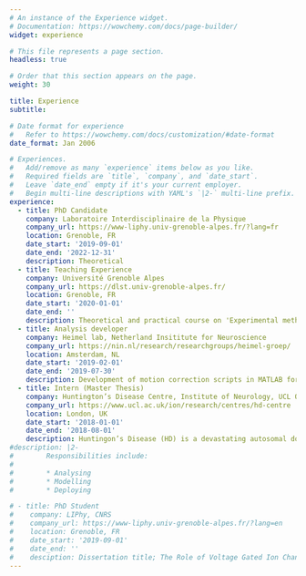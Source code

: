 ```yaml
---
# An instance of the Experience widget.
# Documentation: https://wowchemy.com/docs/page-builder/
widget: experience

# This file represents a page section.
headless: true

# Order that this section appears on the page.
weight: 30

title: Experience
subtitle:

# Date format for experience
#   Refer to https://wowchemy.com/docs/customization/#date-format
date_format: Jan 2006

# Experiences.
#   Add/remove as many `experience` items below as you like.
#   Required fields are `title`, `company`, and `date_start`.
#   Leave `date_end` empty if it's your current employer.
#   Begin multi-line descriptions with YAML's `|2-` multi-line prefix.
experience:
  - title: PhD Candidate
    company: Laboratoire Interdisciplinaire de la Physique
    company_url: https://www-liphy.univ-grenoble-alpes.fr/?lang=fr
    location: Grenoble, FR
    date_start: '2019-09-01'
    date_end: '2022-12-31'
    description: Theoretical 
  - title: Teaching Experience
    company: Université Grenoble Alpes
    company_url: https://dlst.univ-grenoble-alpes.fr/
    location: Grenoble, FR
    date_start: '2020-01-01'
    date_end: ''
    description: Theoretical and practical course on 'Experimental methods in cell biology and biochemistry', for License 1 students, the French equivalent of the first year of the European Bachelor of Science degree. Experimental techniques include affinity chromatography, electrophoresis, dialysis, microscopy and histology.
  - title: Analysis developer
    company: Heimel lab, Netherland Insititute for Neuroscience
    company_url: https://nin.nl/research/researchgroups/heimel-groep/
    location: Amsterdam, NL
    date_start: '2019-02-01'
    date_end: '2019-07-30'
    description: Development of motion correction scripts in MATLAB for the analysis of deep-brain 2-photon microscopy data.
  - title: Intern (Master Thesis)
    company: Huntington’s Disease Centre, Institute of Neurology, UCL Queen Square 
    company_url: https://www.ucl.ac.uk/ion/research/centres/hd-centre
    location: London, UK
    date_start: '2018-01-01'
    date_end: '2018-08-01'
    description: Huntingon’s Disease (HD) is a devastating autosomal dominant disorder caused by the expansion of a CAG-repeat in exon 1 of the huntingtin gene encoding HTT. Previously, it was shown that the most toxic variant of HTT is an N-terminal fragment containing Exon 1 of HTT. It was proposed that incomplete splicing of the mutant Htt transcript results in this small protein. In HD mouse models and HD patients, incomplete splicing generates a small Htt exon 1 transcript. The aim of my thesis was to generate primary cortical cultures from zQ175 knock-in mice, a HD mouse model, to study incomplete splicing. Techniques included mouse colony maintenance and disection, primary cell culture, immunocytochemistry, qRT-PCR, Western blot and statistical analysis.
#description: |2-
#        Responsibilities include:
#        
#        * Analysing
#        * Modelling
#        * Deploying

# - title: PhD Student
#    company: LIPhy, CNRS
#    company_url: https://www-liphy.univ-grenoble-alpes.fr/?lang=en
#    location: Grenoble, FR
#    date_start: '2019-09-01'
#    date_end: ''
#    desciption: Dissertation title; The Role of Voltage Gated Ion Channels in 5th Layer Pyramidal Neuron Action Potential Backpropagation, a Computational Model. Advisor; [Dr. Marco Canepari](https://marco-canepari.wixsite.com/neuron-imaging-team/about_us).
---
```


